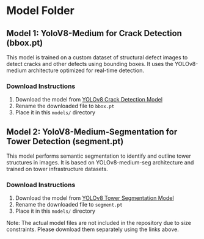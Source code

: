 # Model Folder

## Model 1: YoloV8-Medium for Crack Detection (bbox.pt)

This model is trained on a custom dataset of structural defect images to detect cracks and other defects using bounding boxes. It uses the YOLOv8-medium architecture optimized for real-time detection.

### Download Instructions

1. Download the model from [YOLOv8 Crack Detection Model](https://drive.google.com/file/d/1d8cWyAXJAawUuALku0j37J1L6YoLIJda/view?usp=sharing)
2. Rename the downloaded file to `bbox.pt`
3. Place it in this `models/` directory

## Model 2: YoloV8-Medium-Segmentation for Tower Detection (segment.pt)

This model performs semantic segmentation to identify and outline tower structures in images. It is based on YOLOv8-medium-seg architecture and trained on tower infrastructure datasets.

### Download Instructions

1. Download the model from [YOLOv8 Tower Segmentation Model](https://drive.google.com/file/d/1J53Ay-3yiN3lJbKp0_-R1l3yNqefC4_X/view?usp=sharing)
2. Rename the downloaded file to `segment.pt`
3. Place it in this `models/` directory

Note: The actual model files are not included in the repository due to size constraints. Please download them separately using the links above.
